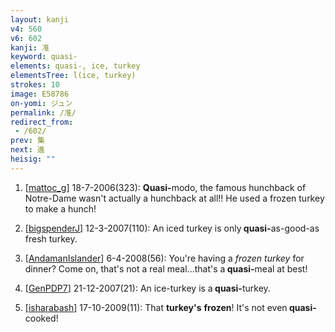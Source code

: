 ```yaml
---
layout: kanji
v4: 560
v6: 602
kanji: 准
keyword: quasi-
elements: quasi-, ice, turkey
elementsTree: l(ice, turkey)
strokes: 10
image: E58786
on-yomi: ジュン
permalink: /准/
redirect_from:
 - /602/
prev: 集
next: 進
heisig: ""
---
```


1) [<a href="http://kanji.koohii.com/profile/mattoc_g">mattoc_g</a>] 18-7-2006(323): <strong>Quasi-</strong>modo, the famous hunchback of Notre-Dame wasn&#039;t actually a hunchback at all!! He used a frozen turkey to make a hunch!

2) [<a href="http://kanji.koohii.com/profile/bigspenderJ">bigspenderJ</a>] 12-3-2007(110): An iced turkey is only<strong> quasi-</strong>as-good-as fresh turkey.

3) [<a href="http://kanji.koohii.com/profile/AndamanIslander">AndamanIslander</a>] 6-4-2008(56): You&#039;re having a <em>frozen turkey</em> for dinner? Come on, that&#039;s not a real meal...that&#039;s a<strong> quasi-</strong>meal at best!

4) [<a href="http://kanji.koohii.com/profile/GenPDP7">GenPDP7</a>] 21-12-2007(21): An ice-turkey is a<strong> quasi-</strong>turkey.

5) [<a href="http://kanji.koohii.com/profile/isharabash">isharabash</a>] 17-10-2009(11): That <strong>turkey&#039;s</strong> <strong>frozen</strong>! It&#039;s not even<strong> quasi-</strong>cooked!

